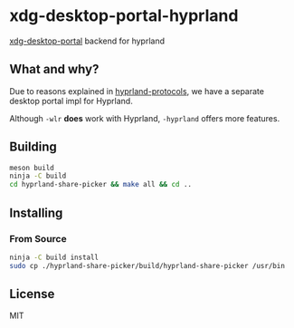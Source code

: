 # xdg-desktop-portal-hyprland

[xdg-desktop-portal] backend for hyprland

## What and why?
Due to reasons explained in [hyprland-protocols](https://github.com/hyprwm/hyprland-protocols),
we have a separate desktop portal impl for Hyprland.

Although `-wlr` **does** work with Hyprland, `-hyprland` offers more features.

## Building

```sh
meson build
ninja -C build
cd hyprland-share-picker && make all && cd ..
```

## Installing

### From Source

```sh
ninja -C build install
sudo cp ./hyprland-share-picker/build/hyprland-share-picker /usr/bin
```

## License
MIT

[xdg-desktop-portal]: https://github.com/flatpak/xdg-desktop-portal
[screencast compatibility]: https://github.com/emersion/xdg-desktop-portal-wlr/wiki/Screencast-Compatibility
